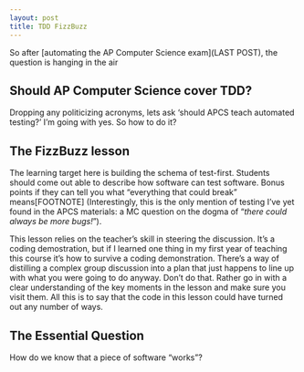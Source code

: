 ```yaml
---
layout: post
title: TDD FizzBuzz 
---
```


So after [automating the AP Computer Science exam](LAST POST), the question is 
hanging in the air

Should AP Computer Science cover TDD?
-------------------------------------

Dropping any politicizing acronyms, lets ask ‘should APCS teach automated 
testing?’  I’m going with yes.  So how to do it?

The FizzBuzz lesson
-------------------

The learning target here is building the schema of test-first.
Students should come out able to describe how software can test software. Bonus 
points if they can tell you what “everything that could break” means[FOOTNOTE]
(Interestingly, this is the only mention of testing I’ve yet found in the APCS
materials: a MC question on the dogma of “*there could always be more bugs!*”).

This lesson relies on the teacher’s skill in steering the discussion.  It’s a 
coding demostration, but if I learned one thing in my first year of teaching 
this course it’s how to survive a coding demonstration. There’s a way of 
distilling a complex group discussion into a plan that just happens to line up
with what you were going to do anyway. Don’t do that. Rather go in with a clear 
understanding of the key moments in the lesson and make sure you visit them.
All this is to say that the code in this lesson could have turned out any
number of ways.

The Essential Question
----------------------

How do we know that a piece of software “works”?

